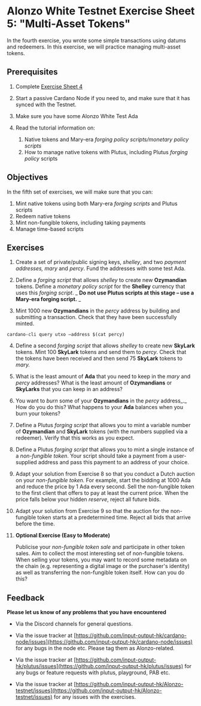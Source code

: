 
# Alonzo White Testnet Exercise Sheet 5: "Multi-Asset Tokens"


In the fourth exercise, you wrote some simple transactions using datums and redeemers. In this exercise, we will practice managing multi-asset tokens.

## Prerequisites ##

1. Complete [Exercise Sheet 4](4_Alonzo-white-exercise-4.md)

2. Start a passive Cardano Node if you need to, and make sure that it has synced with the Testnet.

3. Make sure you have some Alonzo White Test Ada

1. Read the tutorial information on:

    1. Native tokens and Mary-era _forging policy scripts/monetary policy scripts_
    2. How to manage native tokens with Plutus, including Plutus _forging policy_ scripts

## Objectives ##

In the fifth set of exercises, we will make sure that you can:

1. Mint native tokens using both Mary-era _forging scripts_ and Plutus scripts
2. Redeem native tokens
3. Mint non-fungible tokens, including taking payments
4. Manage time-based scripts

## Exercises ##

1. Create a set of private/public signing keys, _shelley_, and two _payment addresses, mary_ and _percy_. Fund the addresses with some test Ada.

2. Define a _forging script_ that allows _shelley_ to create new **Ozymandian** tokens. Define a _monetary policy script_ for the **Shelley** currency that uses this _forging script_. _ **Do not use Plutus scripts at this stage – use a Mary-era forging script.** _

3. Mint 1000 new **Ozymandians** in the _percy_ address by building and submitting a transaction. Check that they have been successfully minted.

```
cardano-cli query utxo –address $(cat percy)
```

4. Define a second _forging script_ that allows _shelley_ to create new **SkyLark** tokens. Mint 100 **SkyLark** tokens and send them to _percy_. Check that the tokens have been received and then send 75 **SkyLark** tokens to _mary._

5. What is the least amount of **Ada** that you need to keep in the _mary_ and _percy_ addresses? What is the least amount of **Ozymandians** or **SkyLarks** that you can keep in an address?

6. You want to _burn_ some of your **Ozymandians** in the _percy_ address_._ How do you do this? What happens to your **Ada** balances when you burn your tokens?

7. Define a Plutus _forging script_ that allows you to mint a variable number of **Ozymandian** and **SkyLark** tokens (with the numbers supplied via a redeemer). Verify that this works as you expect.

8. Define a Plutus _forging script_ that allows you to mint a single instance of a _non-fungible token_. Your script should take a payment from a user-supplied address and pass this payment to an address of your choice.

9. Adapt your solution from Exercise 8 so that you conduct a Dutch auction on your _non-fungible token._ For example, start the bidding at 1000 Ada and reduce the price by 1 Ada every second. Sell the non-fungible token to the first client that offers to pay at least the current price. When the price falls below your hidden _reserve_, reject all future bids.

10. Adapt your solution from Exercise 9 so that the auction for the non-fungible token starts at a predetermined time. Reject all bids that arrive before the time.

11. **Optional Exercise (Easy to Moderate)**

	Publicise your _non-fungible token sale_ and participate in other token sales. Aim to collect the most interesting set of non-fungible tokens. When selling your tokens, you may want to record some metadata on the chain (e.g. representing a digital image or the purchaser&#39;s identity) as well as transferring the non-fungible token itself. How can you do this?

## Feedback


**Please let us know of any problems that you have encountered**

- Via the Discord channels for general questions.

- Via the issue tracker at [https://github.com/input-output-hk/cardano-node/issues](https://github.com/input-output-hk/cardano-node/issues) for any bugs in the node etc.  Please tag them as Alonzo-related.

- Via the issue tracker at [https://github.com/input-output-hk/plutus/issues](https://github.com/input-output-hk/plutus/issues) for any bugs or feature requests with plutus, playground, PAB etc.

- Via the issue tracker at [https://github.com/input-output-hk/Alonzo-testnet/issues](https://github.com/input-output-hk/Alonzo-testnet/issues) for any issues with the exercises.


